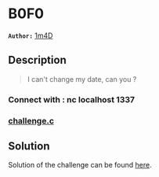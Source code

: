 # B0F0

**`Author:`** [1m4D](https://github.com/imadbourouche)

## Description
> I can't change my date, can you ?

### Connect with : nc localhost 1337

### [challenge.c](src/chellenge.c)


## Solution
Solution of the challenge can be found [here](solution/).
